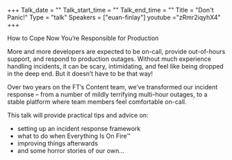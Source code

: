 +++
Talk_date = ""
Talk_start_time = ""
Talk_end_time = ""
Title = "Don't Panic!"
Type = "talk"
Speakers = ["euan-finlay"]
youtube ="zRmr2iqyhX4"
+++

How to Cope Now You’re Responsible for Production

More and more developers are expected to be on-call, provide out-of-hours support, and respond to production outages. Without much experience handling incidents, it can be scary, intimidating, and feel like being dropped in the deep end. But it doesn’t have to be that way!

Over two years on the FT’s Content team, we’ve transformed our incident response – from a number of mildly terrifying multi-hour outages, to a stable platform where team members feel comfortable on-call.

This talk will provide practical tips and advice on:

- setting up an incident response framework
- what to do when Everything Is On Fire™
- improving things afterwards
- and some horror stories of our own…
